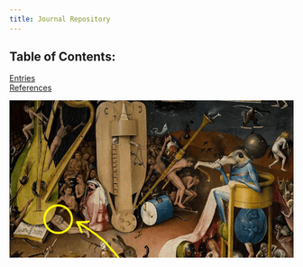 ```yaml
---
title: Journal Repository
---
```

## Table of Contents:
[Entries](/notes/vault/entries.md)  
[References](/notes/vault/references.md)

![Music](/notes/images/music.png)